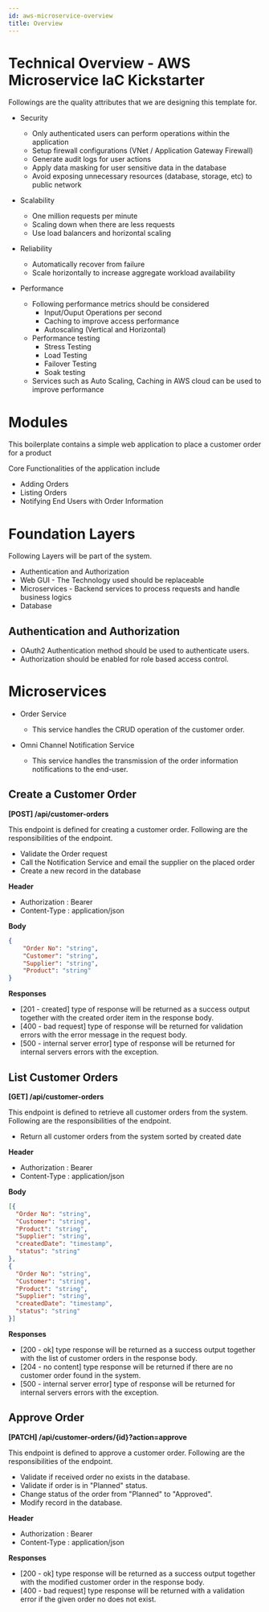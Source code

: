 ```yaml
---
id: aws-microservice-overview
title: Overview
---
```


# Technical Overview - AWS Microservice IaC Kickstarter

Followings are the quality attributes that we are designing this template for.

* Security
    - Only authenticated users can perform operations within the application
    - Setup firewall configurations (VNet / Application Gateway Firewall)
    - Generate audit logs for user actions
    - Apply data masking for user sensitive data in the database
    - Avoid exposing unnecessary resources (database, storage, etc) to public network
  

* Scalability
    - One million requests per minute
    - Scaling down when there are less requests
    - Use load balancers and horizontal scaling


* Reliability
    - Automatically recover from failure
    - Scale horizontally to increase aggregate workload availability

* Performance
  - Following performance metrics should be considered
    - Input/Ouput Operations per second
    - Caching to improve access performance
    - Autoscaling (Vertical and Horizontal)
  - Performance testing 
    - Stress Testing
    - Load Testing
    - Failover Testing
    - Soak testing
  - Services such as Auto Scaling, Caching in AWS cloud can be used to improve performance

# Modules

This boilerplate contains a simple web application to place a customer order for a product

Core Functionalities of the application include
* Adding Orders
* Listing Orders
* Notifying End Users with Order Information

# Foundation Layers

Following Layers will be part of the system.

* Authentication and Authorization
* Web GUI - The Technology used should be replaceable 
* Microservices - Backend services to process requests and handle business logics
* Database

## Authentication and Authorization

- OAuth2 Authentication method should be used to authenticate users.
- Authorization should be enabled for role based access control.

# Microservices

* Order Service
  - This service handles the CRUD operation of the customer order.


* Omni Channel Notification Service 
  - This service handles the transmission of the order information notifications to the end-user.

  
## Create a Customer Order
**[POST] /api/customer-orders**

This endpoint is defined for creating a customer order. Following are the responsibilities of the endpoint.

* Validate the Order request
* Call the Notification Service and email the supplier on the placed order
* Create a new record in the database

**Header**

* Authorization : Bearer <auth-token>
* Content-Type : application/json


**Body**
```JSON
{
    "Order No": "string",
    "Customer": "string",
    "Supplier": "string",
    "Product": "string"
}
```

**Responses**
- [201 - created] type of response will be returned as a success output together with the created order item in the response body.
- [400 - bad request] type of response will be returned for validation errors with the error message in the request body.
- [500 - internal server error] type of response will be returned for internal servers errors with the exception.


## List Customer Orders
**[GET] /api/customer-orders**

This endpoint is defined to retrieve all customer orders from the system. Following are the responsibilities of the endpoint.
* Return all customer orders from the system sorted by created date

**Header**

* Authorization : Bearer <auth-token>
* Content-Type : application/json

**Body**

```JSON
[{
  "Order No": "string",
  "Customer": "string",
  "Product": "string",
  "Supplier": "string",
  "createdDate": "timestamp",
  "status": "string"
},
{
  "Order No": "string",
  "Customer": "string",
  "Product": "string",
  "Supplier": "string",
  "createdDate": "timestamp",
  "status": "string"
}]
```

**Responses**
- [200 - ok] type response will be returned as a success output together with the list of customer orders in the response body.
- [204 - no content] type response will be returned if there are no customer order found in the system.
- [500 - internal server error] type of response will be returned for internal servers errors with the exception.

## Approve Order
**[PATCH] /api/customer-orders/{id}?action=approve**

This endpoint is defined to approve a customer order. Following are the responsibilities of the endpoint.

* Validate if received order no exists in the database.
* Validate if order is in "Planned" status.
* Change status of the order from "Planned" to "Approved".
* Modify record in the database.

**Header**

* Authorization : Bearer <auth-token>
* Content-Type : application/json

**Responses**
- [200 - ok] type response will be returned as a success output together with the modified customer order in the response body.
- [400 - bad request] type response will be returned with a validation error if the given order no does not exist.








